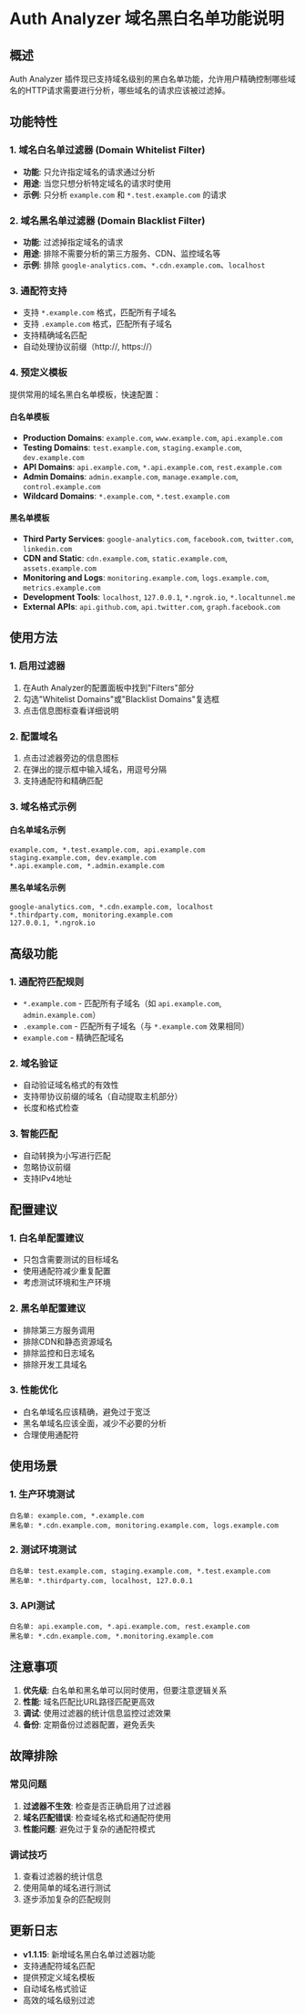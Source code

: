 # Auth Analyzer 域名黑白名单功能说明

## 概述

Auth Analyzer 插件现已支持域名级别的黑白名单功能，允许用户精确控制哪些域名的HTTP请求需要进行分析，哪些域名的请求应该被过滤掉。

## 功能特性

### 1. 域名白名单过滤器 (Domain Whitelist Filter)
- **功能**: 只允许指定域名的请求通过分析
- **用途**: 当您只想分析特定域名的请求时使用
- **示例**: 只分析 `example.com` 和 `*.test.example.com` 的请求

### 2. 域名黑名单过滤器 (Domain Blacklist Filter)
- **功能**: 过滤掉指定域名的请求
- **用途**: 排除不需要分析的第三方服务、CDN、监控域名等
- **示例**: 排除 `google-analytics.com`、`*.cdn.example.com`、`localhost`

### 3. 通配符支持
- 支持 `*.example.com` 格式，匹配所有子域名
- 支持 `.example.com` 格式，匹配所有子域名
- 支持精确域名匹配
- 自动处理协议前缀（http://, https://）

### 4. 预定义模板
提供常用的域名黑白名单模板，快速配置：

#### 白名单模板
- **Production Domains**: `example.com`, `www.example.com`, `api.example.com`
- **Testing Domains**: `test.example.com`, `staging.example.com`, `dev.example.com`
- **API Domains**: `api.example.com`, `*.api.example.com`, `rest.example.com`
- **Admin Domains**: `admin.example.com`, `manage.example.com`, `control.example.com`
- **Wildcard Domains**: `*.example.com`, `*.test.example.com`

#### 黑名单模板
- **Third Party Services**: `google-analytics.com`, `facebook.com`, `twitter.com`, `linkedin.com`
- **CDN and Static**: `cdn.example.com`, `static.example.com`, `assets.example.com`
- **Monitoring and Logs**: `monitoring.example.com`, `logs.example.com`, `metrics.example.com`
- **Development Tools**: `localhost`, `127.0.0.1`, `*.ngrok.io`, `*.localtunnel.me`
- **External APIs**: `api.github.com`, `api.twitter.com`, `graph.facebook.com`

## 使用方法

### 1. 启用过滤器
1. 在Auth Analyzer的配置面板中找到"Filters"部分
2. 勾选"Whitelist Domains"或"Blacklist Domains"复选框
3. 点击信息图标查看详细说明

### 2. 配置域名
1. 点击过滤器旁边的信息图标
2. 在弹出的提示框中输入域名，用逗号分隔
3. 支持通配符和精确匹配

### 3. 域名格式示例

#### 白名单域名示例
```
example.com, *.test.example.com, api.example.com
staging.example.com, dev.example.com
*.api.example.com, *.admin.example.com
```

#### 黑名单域名示例
```
google-analytics.com, *.cdn.example.com, localhost
*.thirdparty.com, monitoring.example.com
127.0.0.1, *.ngrok.io
```

## 高级功能

### 1. 通配符匹配规则
- `*.example.com` - 匹配所有子域名（如 `api.example.com`, `admin.example.com`）
- `.example.com` - 匹配所有子域名（与 `*.example.com` 效果相同）
- `example.com` - 精确匹配域名

### 2. 域名验证
- 自动验证域名格式的有效性
- 支持带协议前缀的域名（自动提取主机部分）
- 长度和格式检查

### 3. 智能匹配
- 自动转换为小写进行匹配
- 忽略协议前缀
- 支持IPv4地址

## 配置建议

### 1. 白名单配置建议
- 只包含需要测试的目标域名
- 使用通配符减少重复配置
- 考虑测试环境和生产环境

### 2. 黑名单配置建议
- 排除第三方服务调用
- 排除CDN和静态资源域名
- 排除监控和日志域名
- 排除开发工具域名

### 3. 性能优化
- 白名单域名应该精确，避免过于宽泛
- 黑名单域名应该全面，减少不必要的分析
- 合理使用通配符

## 使用场景

### 1. 生产环境测试
```
白名单: example.com, *.example.com
黑名单: *.cdn.example.com, monitoring.example.com, logs.example.com
```

### 2. 测试环境测试
```
白名单: test.example.com, staging.example.com, *.test.example.com
黑名单: *.thirdparty.com, localhost, 127.0.0.1
```

### 3. API测试
```
白名单: api.example.com, *.api.example.com, rest.example.com
黑名单: *.cdn.example.com, *.monitoring.example.com
```

## 注意事项

1. **优先级**: 白名单和黑名单可以同时使用，但要注意逻辑关系
2. **性能**: 域名匹配比URL路径匹配更高效
3. **调试**: 使用过滤器的统计信息监控过滤效果
4. **备份**: 定期备份过滤器配置，避免丢失

## 故障排除

### 常见问题
1. **过滤器不生效**: 检查是否正确启用了过滤器
2. **域名匹配错误**: 检查域名格式和通配符使用
3. **性能问题**: 避免过于复杂的通配符模式

### 调试技巧
1. 查看过滤器的统计信息
2. 使用简单的域名进行测试
3. 逐步添加复杂的匹配规则

## 更新日志

- **v1.1.15**: 新增域名黑白名单过滤器功能
- 支持通配符域名匹配
- 提供预定义域名模板
- 自动域名格式验证
- 高效的域名级别过滤 